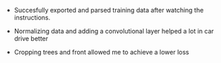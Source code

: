 - Succesfully exported and parsed training data after watching the instructions.

- Normalizing data and adding a convolutional layer helped a lot in car drive better

- Cropping trees and front allowed me to achieve a lower loss